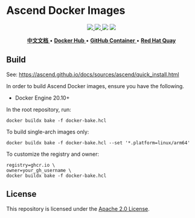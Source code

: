 # Ascend Docker Images

<p align="center">
    <a href="https://github.com/cosdt/dockerfiles/actions/workflows/docker.yml">
        <img src="https://github.com/cosdt/dockerfiles/actions/workflows/docker.yml/badge.svg" />
    </a>
    <a href="LICENSE">
        <img src="https://img.shields.io/github/license/cosdt/dockerfiles.svg" />
    </a>
    <img src="https://img.shields.io/github/v/release/cosdt/dockerfiles" />
    <img src="https://img.shields.io/badge/language-dockerfile-384D54.svg">
</p>

<p align="center">
    <a href="README_zh.md">
        <b>中文文档</b>
    </a> •
    <a href="https://hub.docker.com/u/cosdt">
        <b>Docker Hub</b>
    </a> •
    <a href="https://github.com/orgs/cosdt/packages?ecosystem=docker">
        <b>GitHub Container</b>
    </a> •
    <a href="https://quay.io/organization/cosdt">
        <b>Red Hat Quay</b>
    </a>
</p>

## Build

See: https://ascend.github.io/docs/sources/ascend/quick_install.html

In order to build Ascend Docker images, ensure you have the following.

- Docker Engine 20.10+

In the root repository, run:

```docker
docker buildx bake -f docker-bake.hcl
```

To build single-arch images only:

```docker
docker buildx bake -f docker-bake.hcl --set '*.platform=linux/arm64'
```

To customize the registry and owner:

```docker
registry=ghcr.io \
owner=your_gh_username \
docker buildx bake -f docker-bake.hcl
```

## License

This repository is licensed under the [Apache 2.0 License](./LICENSE).
